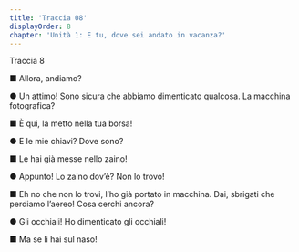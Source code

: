 ```yaml
---
title: 'Traccia 08'
displayOrder: 8
chapter: 'Unità 1: E tu, dove sei andato in vacanza?'
---
```


Traccia 8

■ Allora, andiamo?

● Un attimo! Sono sicura che abbiamo dimenticato qualcosa. La macchina fotografica?

■ È qui, la metto nella tua borsa!

● E le mie chiavi? Dove sono?

■ Le hai già messe nello zaino!

● Appunto! Lo zaino dov’è? Non lo trovo!

■ Eh no che non lo trovi, l’ho già portato in macchina. Dai, sbrigati che perdiamo l’aereo! Cosa cerchi ancora?

● Gli occhiali! Ho dimenticato gli occhiali!

■ Ma se li hai sul naso!
